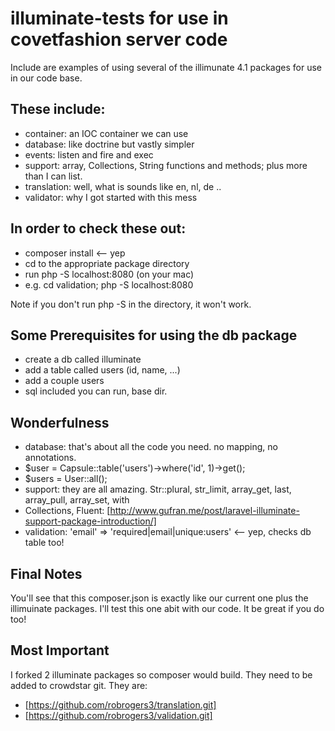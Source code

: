 # illuminate-tests for use in covetfashion server code

Include are examples of using several of the illimunate 4.1 packages for use in our code base.

## These include:
 * container: an IOC container we can use
 * database: like doctrine but vastly simpler
 * events: listen and fire and exec
 * support: array, Collections, String functions and methods; plus more than I can list.
 * translation: well, what is sounds like en, nl, de ..
 * validator: why I got started with this mess

## In order to check these out:
 * composer install <-- yep
 * cd to the appropriate package directory
 * run php -S localhost:8080 (on your mac)
 * e.g. cd validation; php -S localhost:8080

Note if you don't run php -S in the directory, it won't work.

## Some Prerequisites for using the db package
 * create a db called illuminate
 * add a table called users (id, name, ...)
 * add a couple users
 * sql included you can run, base dir.

## Wonderfulness
 * database: that's about all the code you need. no mapping, no annotations.
  * $user = Capsule::table('users')->where('id', 1)->get();
  * $users = User::all();
 * support: they are all amazing. Str::plural, str_limit, array_get, last, array_pull, array_set, with
 * Collections, Fluent: [http://www.gufran.me/post/laravel-illuminate-support-package-introduction/]
 * validation: 'email' => 'required|email|unique:users' <-- yep, checks db table too!

## Final Notes

You'll see that this composer.json is exactly like our current one plus the illimuinate packages.
I'll test this one abit with our code. It be great if you do too!

## Most Important

I forked 2 illuminate packages so composer would build. They need to be added to crowdstar git.
They are:
 * [https://github.com/robrogers3/translation.git]
 * [https://github.com/robrogers3/validation.git]





